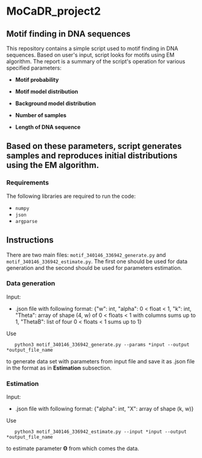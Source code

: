 # MoCaDR_project2

##  Motif finding in DNA sequences

This repository contains a simple script used to motif finding in DNA sequences. Based on user's input, script looks for motifs using EM algorithm. The report is a summary of the script's operation for various specified parameters:

- **Motif probability**

- **Motif model distribution**

- **Background model distribution**

- **Number of samples**

- **Length of DNA sequence**

Based on these parameters, script generates samples and reproduces initial distributions using the EM algorithm.
---


### Requirements  
The following libraries are required to run the code:  
- `numpy`
- `json`
- `argparse` 


## Instructions
There are two main files: `motif_340146_336942_generate.py` and `motif_340146_336942_estimate.py`. The first one should be used for data generation and the second should be used for parameters estimation. 
### **Data generation**
Input:
- .json file with following format:
{"w": int, "alpha": 0 < float < 1, "k": int, "Theta": array of shape (4, w) of 0 < floats < 1 with columns sums up to 1, "ThetaB": list of four 0 < floats < 1 sums up to 1}

Use 
```
   python3 motif_340146_336942_generate.py --params *input --output *output_file_name
```
to generate data set with parameters from input file and save it as .json file in the format as in **Estimation** subsection.

### **Estimation**
Input:
- .json file with following format:
{"alpha": int, "X": array of shape (k, w)}

Use
```
   python3 motif_340146_336942_estimate.py --input *input --output *output_file_name
```
to estimate parameter $\boldsymbol \Theta$ from which comes the data.

